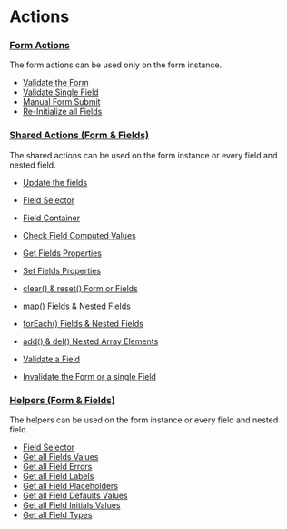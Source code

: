 # Actions

### [Form Actions](form.md)
  The form actions can be used only on the form instance.

  * [Validate the Form](form.md#validate-the-form)
  * [Validate Single Field](form.md#validate-single-field)
  * [Manual Form Submit](form.md#manual-form-submit)
  * [Re-Initialize all Fields](form.md#re-init-all-fields)


### [Shared Actions (Form & Fields)](shared.md)
  The shared actions can be used on the form instance or every field and nested field.

  * [Update the fields](shared.md#update-the-fields)
  * [Field Selector](shared.md#field-selector)
  * [Field Container](shared.md#field-container)
  * [Check Field Computed Values](shared.md#check-field-computed-values)


  * [Get Fields Properties](shared.md#get-fields-properties)
  * [Set Fields Properties](shared.md#set-fields-properties)


  * [clear() & reset() Form or Fields](shared.md#clear--reset-form-or-fields)
  * [map() Fields & Nested Fields](shared.md#map-fields--nested-fields)
  * [forEach() Fields & Nested Fields](shared.md#foreach-fields--nested-fields)
  * [add() & del() Nested Array Elements](shared.md#add--del-nested-array-elements)


  * [Validate a Field](shared.md#validate-a-field)
  * [Invalidate the Form or a single Field](shared.md#invalidate-the-form-or-a-single-field)


### [Helpers (Form & Fields)](helpers.md)
  The helpers can be used on the form instance or every field and nested field.

  * [Field Selector](#field-selector)
  * [Get all Fields Values](#get-all-fields-values)
  * [Get all Field Errors](#get-all-field-errors)
  * [Get all Field Labels](#get-all-field-labels)
  * [Get all Field Placeholders](#get-all-field-placeholders)
  * [Get all Field Defaults Values](#get-all-field-defaults-values)
  * [Get all Field Initials Values](#get-all-field-initials-values)
  * [Get all Field Types](#get-all-field-types)
